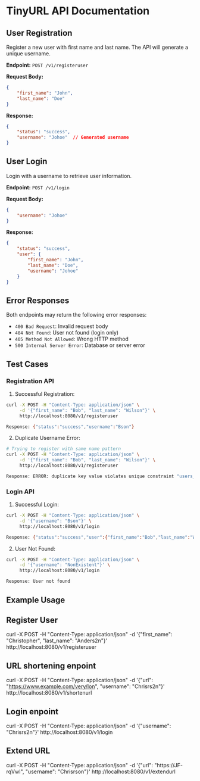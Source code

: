 # TinyURL API Documentation

## User Registration

Register a new user with first name and last name. The API will generate a unique username.

**Endpoint:** `POST /v1/registeruser`

**Request Body:**
```json
{
    "first_name": "John",
    "last_name": "Doe"
}
```

**Response:**
```json
{
    "status": "success",
    "username": "Johoe"  // Generated username
}
```

## User Login

Login with a username to retrieve user information.

**Endpoint:** `POST /v1/login`

**Request Body:**
```json
{
    "username": "Johoe"
}
```

**Response:**
```json
{
    "status": "success",
    "user": {
        "first_name": "John",
        "last_name": "Doe",
        "username": "Johoe"
    }
}
```

## Error Responses

Both endpoints may return the following error responses:

- `400 Bad Request`: Invalid request body
- `404 Not Found`: User not found (login only)
- `405 Method Not Allowed`: Wrong HTTP method
- `500 Internal Server Error`: Database or server error

## Test Cases

### Registration API

1. Successful Registration:
```bash
curl -X POST -H "Content-Type: application/json" \
     -d '{"first_name": "Bob", "last_name": "Wilson"}' \
     http://localhost:8080/v1/registeruser

Response: {"status":"success","username":"Bson"}
```

2. Duplicate Username Error:
```bash
# Trying to register with same name pattern
curl -X POST -H "Content-Type: application/json" \
     -d '{"first_name": "Bob", "last_name": "Wilson"}' \
     http://localhost:8080/v1/registeruser

Response: ERROR: duplicate key value violates unique constraint "users_username_key"
```

### Login API

1. Successful Login:
```bash
curl -X POST -H "Content-Type: application/json" \
     -d '{"username": "Bson"}' \
     http://localhost:8080/v1/login

Response: {"status":"success","user":{"first_name":"Bob","last_name":"Wilson","username":"Bson"}}
```

2. User Not Found:
```bash
curl -X POST -H "Content-Type: application/json" \
     -d '{"username": "NonExistent"}' \
     http://localhost:8080/v1/login

Response: User not found
```

## Example Usage

## Register User
curl -X POST -H "Content-Type: application/json" -d '{"first_name": "Christopher", "last_name": "Anders2n"}' http://localhost:8080/v1/registeruser

## URL shortening enpoint
curl -X POST -H "Content-Type: application/json" -d '{"url": "https://www.example.com/very/lon", "username": "Chrisrs2n"}' http://localhost:8080/v1/shortenurl

## Login enpoint
curl -X POST -H "Content-Type: application/json" -d '{"username": "Chrisrs2n"}' http://localhost:8080/v1/login

## Extend URL
curl -X POST -H "Content-Type: application/json" -d '{"url": "https://JF-rqVwI", "username": "Chrisrson"}' http://localhost:8080/v1/extendurl

